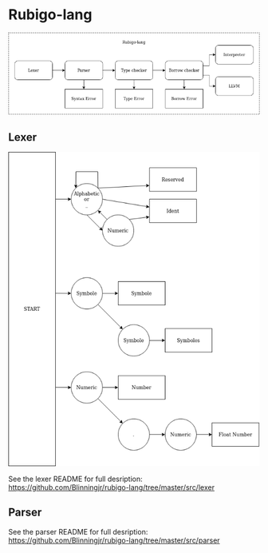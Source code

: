 # Rubigo-lang
![Rubigo-lang](https://github.com/Blinningjr/rubigo-lang/blob/master/images/rubigo_lang.png)


## Lexer
![Rubigo Lexer fsm](https://github.com/Blinningjr/rubigo-lang/blob/master/images/lexer/rubigo_lexer_fsm.png)

See the lexer README for full desription: https://github.com/Blinningjr/rubigo-lang/tree/master/src/lexer


## Parser
See the parser README for full desription: https://github.com/Blinningjr/rubigo-lang/tree/master/src/parser


